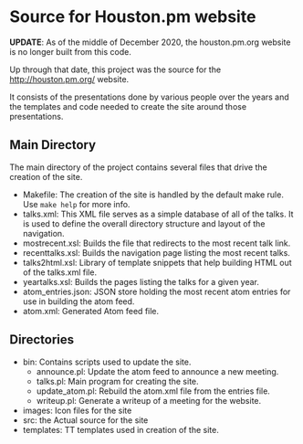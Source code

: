 # Source for Houston.pm website

**UPDATE**: As of the middle of December 2020, the houston.pm.org website is no
longer built from this code.

Up through that date, this project was the source for the
http://houston.pm.org/ website.

It consists of the presentations done by various people over the years and
the templates and code needed to create the site around those presentations.

## Main Directory

The main directory of the project contains several files that drive the creation
of the site.

* Makefile: The creation of the site is handled by the default make rule. Use
`make help` for more info.
* talks.xml: This XML file serves as a simple database of all of the talks. It
is used to define the overall directory structure and layout of the navigation.
* mostrecent.xsl: Builds the file that redirects to the most recent talk link.
* recenttalks.xsl: Builds the navigation page listing the most recent talks.
* talks2html.xsl: Library of template snippets that help building HTML out of the
talks.xml file.
* yeartalks.xsl: Builds the pages listing the talks for a given year.
* atom\_entries.json: JSON store holding the most recent atom entries for use in
building the atom feed.
* atom.xml: Generated Atom feed file.

## Directories

* bin: Contains scripts used to update the site.
    * announce.pl: Update the atom feed to announce a new meeting.
    * talks.pl: Main program for creating the site.
    * update\_atom.pl: Rebuild the atom.xml file from the entries file.
    * writeup.pl: Generate a writeup of a meeting for the website.
* images: Icon files for the site
* src: the Actual source for the site
* templates: TT templates used in creation of the site.
